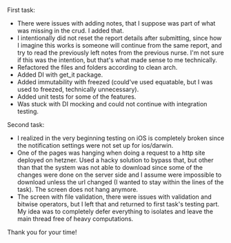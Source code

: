 First task:

- There were issues with adding notes, that I suppose was part of what was missing in the crud. I added that.
- I intentionally did not reset the report details after submitting, since how I imagine this works is someone will continue from the same report, and try to read the previously left notes from the previous nurse. I'm not sure if this was the intention, but that's what made sense to me technically.
- Refactored the files and folders according to clean arch.
- Added DI with get_it package.
- Added immutability with freezed (could've used equatable, but I was used to freezed, technically unnecessary).
- Added unit tests for some of the features.
- Was stuck with DI mocking and could not continue with integration testing.

Second task:

- I realized in the very beginning testing on iOS is completely broken since the notification settings were not set up for ios/darwin.
- One of the pages was hanging when doing a request to a http site deployed on hetzner. Used a hacky solution to bypass that, but other than that the system was not able to download since some of the changes were done on the server side and I assume were impossible to download unless the url changed (I wanted to stay within the lines of the task). The screen does not hang anymore.
- The screen with file validation, there were issues with validation and bitwise operators, but I left that and returned to first task's testing part. My idea was to completely defer everything to isolates and leave the main thread free of heavy computations.

Thank you for your time!
